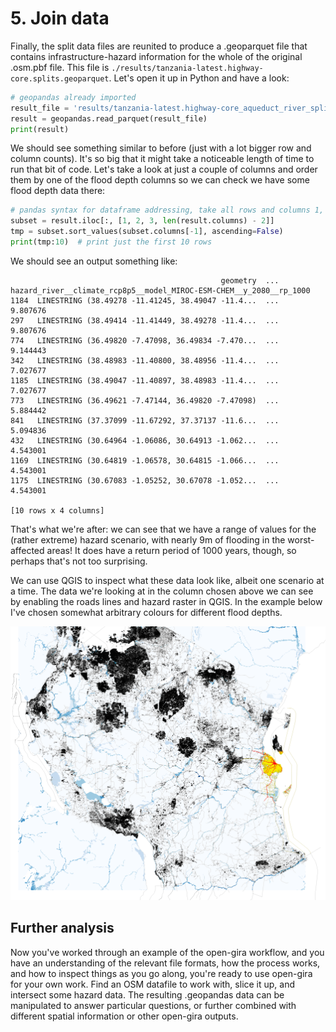 # 5. Join data

Finally, the split data files are reunited to produce a .geoparquet file that contains infrastructure-hazard
information for the whole of the original .osm.pbf file.
This file is `./results/tanzania-latest.highway-core.splits.geoparquet`.
Let's open it up in Python and have a look:

```python
# geopandas already imported
result_file = 'results/tanzania-latest.highway-core_aqueduct_river_splits.geoparquet'
result = geopandas.read_parquet(result_file)
print(result)
```

We should see something similar to before (just with a lot bigger row and column counts).
It's so big that it might take a noticeable length of time to run that bit of code.
Let's take a look at just a couple of columns and order them by one of the flood depth columns
so we can check we have some flood depth data there:

```python
# pandas syntax for dataframe addressing, take all rows and columns 1, 2, 3, and the penultimate one
subset = result.iloc[:, [1, 2, 3, len(result.columns) - 2]]
tmp = subset.sort_values(subset.columns[-1], ascending=False)
print(tmp:10)  # print just the first 10 rows
```

We should see an output something like:
```text
                                               geometry  ... hazard_river__climate_rcp8p5__model_MIROC-ESM-CHEM__y_2080__rp_1000
1184  LINESTRING (38.49278 -11.41245, 38.49047 -11.4...  ...                                           9.807676                 
297   LINESTRING (38.49414 -11.41449, 38.49278 -11.4...  ...                                           9.807676                 
774   LINESTRING (36.49820 -7.47098, 36.49834 -7.470...  ...                                           9.144443                 
342   LINESTRING (38.48983 -11.40800, 38.48956 -11.4...  ...                                           7.027677                 
1185  LINESTRING (38.49047 -11.40897, 38.48983 -11.4...  ...                                           7.027677                 
773   LINESTRING (36.49621 -7.47144, 36.49820 -7.47098)  ...                                           5.884442                 
841   LINESTRING (37.37099 -11.67292, 37.37137 -11.6...  ...                                           5.094836                 
432   LINESTRING (30.64964 -1.06086, 30.64913 -1.062...  ...                                           4.543001                 
1169  LINESTRING (30.64819 -1.06578, 30.64815 -1.066...  ...                                           4.543001                 
1175  LINESTRING (30.67083 -1.05252, 30.67078 -1.052...  ...                                           4.543001                 

[10 rows x 4 columns]
```

That's what we're after: we can see that we have a range of values for the (rather extreme) hazard scenario,
with nearly 9m of flooding in the worst-affected areas!
It does have a return period of 1000 years, though, so perhaps that's not too surprising.

We can use QGIS to inspect what these data look like, albeit one scenario at a time.
The data we're looking at in the column chosen above we can see by enabling the
roads lines and hazard raster in QGIS. 
In the example below I've chosen somewhat arbitrary colours for different flood depths.

![QGIS mapping of Dar es Salaam under extreme flooding.](../../img/QGIS-intersection.png)

## Further analysis

Now you've worked through an example of the open-gira workflow, and you have an understanding of the relevant
file formats, how the process works, and how to inspect things as you go along, you're ready to use open-gira
for your own work.
Find an OSM datafile to work with, slice it up, and intersect some hazard data.
The resulting .geopandas data can be manipulated to answer particular questions, or further combined with
different spatial information or other open-gira outputs.
